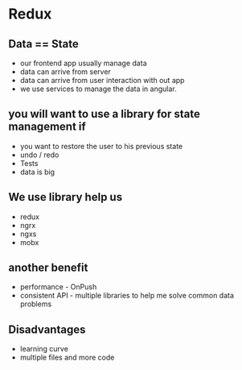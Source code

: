 # Redux

## Data == State

- our frontend app usually manage data
- data can arrive from server
- data can arrive from user interaction with out app
- we use services to manage the data in angular.

## you will want to use a library for state management if

- you want to restore the user to his previous state
- undo / redo
- Tests
- data is big

## We use library help us

- redux
- ngrx
- ngxs
- mobx

## another benefit

- performance - OnPush
- consistent API - multiple libraries to help me solve common data problems

## Disadvantages

- learning curve
- multiple files and more code






